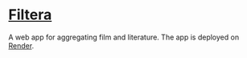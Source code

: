 # [Filtera](https://filtera.onrender.com)
A web app for aggregating film and literature. The app is deployed on [Render](https://filtera.onrender.com).
